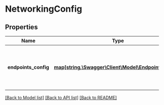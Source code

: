 # NetworkingConfig

## Properties
Name | Type | Description | Notes
------------ | ------------- | ------------- | -------------
**endpoints_config** | [**map[string,\Swagger\Client\Model\EndpointSettings]**](EndpointSettings.md) | A mapping of network name to endpoint configuration for that network. | [optional] 

[[Back to Model list]](../README.md#documentation-for-models) [[Back to API list]](../README.md#documentation-for-api-endpoints) [[Back to README]](../README.md)


